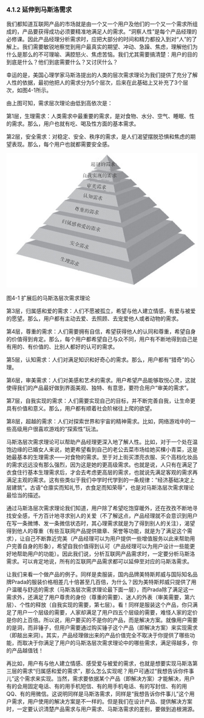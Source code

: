 ### 4.1.2 延伸到马斯洛需求

我们都知道互联网产品的市场就是由一个又一个用户及他们的一个又一个需求所组成的，产品要获得成功必须要精准地满足人的需求。“洞察人性”是每个产品经理的必修课。因此产品经理分析需求时，应把大部分的时间和精力都投入到对“人”的了解上。我们需要敏锐地察觉到用户最真实的期望、冲动、急躁、焦虑，理解他们为什么是那么的不可理喻、满腔怒火、焦虑苦恼。我们尤其需要搞清楚：用户的目的到底是什么？他们到底需要什么？又讨厌什么？

幸运的是，美国心理学家马斯洛提出的人类的层次需求理论为我们提供了充分了解人性的依据，最初他把人的需求分为5个层次，后来在此基础上又补充了3个层次，如图4-1所示。

由上图可知，需求层次理论由低到高依次是：

第1层，生理需求：人类需求中最重要的需求，是对食物、水分、空气、睡眠、性的需求。那么，用户也就有吃、喝及性方面的基本需求。

第2层，安全需求：对稳定、安全、秩序的需求，是人们渴望摆脱恐惧和焦虑的期望表现。那么，每个用户也就都需要安全感。

![](images/image01458_jpeg)

图4-1 扩展后的马斯洛层次需求理论

第3层，归属感和爱的需求：人们不愿被孤立，希望与他人建立情感，有爱与被爱的愿望。那么，用户都有主动去爱、去照顾、去宠爱他人或者动物的需求。

第4层，尊重的需求：人们需要拥有自信，希望获得他人的认同和尊重，希望自身的价值得到肯定。那么，每个用户都希望自己与众不同，用户有不断地得到自己是有用的、有价值的、比别人都好的认可的需求。

第5层，认知需求：人们对满足知识和好奇心的需求。那么，用户都有“猎奇”的心理。

第6层，审美需求：人们对美感和艺术的需求。用户希望产品能够取悦心灵，这就使得我们的产品最好做到界面美观、独特、有意思，要符合用户“审美的需求”。

第7层，自我实现的需求：人们需要实现自己的目标，并不断完善自我，让生命更具有价值和意义。那么，用户都有顺着社会阶梯往上爬的欲望。

第8层，超越的需求：人们对探索世界和宇宙的精神需求。比如，网络游戏中的一些高级用户很喜欢游戏的“探索性”玩法。

马斯洛层次需求理论可以帮助产品经理更深入地了解人性。比如，对于一个处在温饱边缘的已婚女人来说，她更希望看到自己的老公去菜市场给她买棵小青菜，这是她最基本的生理需求——对食物的需求。至于对上街买漂亮衣服、买个高档化妆品的需求远远没有那么强烈，因为这是她的更高级需求。也就是说，人只有在满足了衣食住行基本生理需求后，才会去考虑更高层的需求，也就说先满足客观的需求再满足主观的需求。这有些类似于我们中学时代学到的一条规律：“经济基础决定上层建筑”。古语“仓廪实而知礼节，衣食足而知荣辱”，也是对马斯洛层次需求理论最恰当的描述。

通过马斯洛层次需求理论我们知道，用户除了希望吃饱穿暖外，还在孜孜不断地寻找安全感，千方百计地寻求别人的关爱（不了解这点，产品经理就不会意识到用户在写一条微博、发一条微信状态时，其心理需求就是为了得到别人的关注），渴望得到他人的尊重（有些互联网产品提供徽章、荣誉等功能，就是为了满足这个需求），让自己不断靠近完美（产品经理可以为用户提供一些增值服务以此来帮助用户完善自身的形象），希望自我价值得到认可（产品经理可以为用户设计一些能更好地帮助用户的功能）。因此我们说，分析互联网产品需求时，一定要分析马斯洛需求。可以肯定地说，所有的互联网产品需求都可以延伸至对应的马斯洛需求。

让我们来看一个做产品的例子。同样是卖服装，国内品牌美特斯邦威与国际知名品牌Prada的服装价格相差几十倍甚至几百倍，为什么？因为美特斯邦威只提供了用户温暖与舒适的需求（马斯洛层次需求理论最下面一层），而Prada除了满足这一需求外，还满足了用户尊贵的身份（尊重的需要）、迷人的外表（审美需要，第六层）、个性的释放（自我实现的需要，第七层）。看！同样是服装这个产品，你只满足了用户一个层级的需要，人家却满足了用户四五个层级的需要，难怪人家的定价是你的上百倍。所以说，用户要买的不是你的产品，而是解决方案。就像用户需要的是洞，而非锤子，但用户需要通过购买锤子这个产品（即解决方案）来实现需求（即敲出来洞）。其实，产品经理做出来的产品价值完全不取决于你提供了哪些功能，而取决于你满足了用户的马斯洛层次需求理论中的哪些需求，满足得越多，你的产品越值钱！

再比如，用户有与他人建立情感、感受爱与被爱的需求，也就是想要实现马斯洛第三层的需求“归属感和爱的需求”，那么怎么实现呢？用户可通过“我想告诉你件事儿”这个需求来实现。当然，需求要依据某个产品（即解决方案）才能解决，用户有的会用固定电话、有的用手机短信、有的用手机电话、有的写封信、有的用QQ、有的用微信。这说明同样是马斯洛需求，同样是“我想告诉你件事儿”这个用户需求，用户使用的解决方案是不一样的。但是我们在设计产品、提供解决方案时，一定要认识清楚产品需求与用户需求、马斯洛需求的差别，要做到追根溯源。

